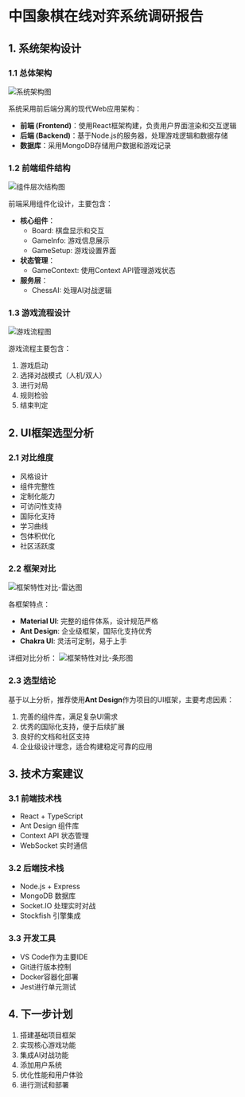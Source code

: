 # 中国象棋在线对弈系统调研报告

## 1. 系统架构设计

### 1.1 总体架构
![系统架构图](system_architecture.png)

系统采用前后端分离的现代Web应用架构：

- **前端 (Frontend)**：使用React框架构建，负责用户界面渲染和交互逻辑
- **后端 (Backend)**：基于Node.js的服务器，处理游戏逻辑和数据存储
- **数据库**：采用MongoDB存储用户数据和游戏记录

### 1.2 前端组件结构
![组件层次结构图](component_hierarchy.png)

前端采用组件化设计，主要包含：
- **核心组件**：
  - Board: 棋盘显示和交互
  - GameInfo: 游戏信息展示
  - GameSetup: 游戏设置界面
- **状态管理**：
  - GameContext: 使用Context API管理游戏状态
- **服务层**：
  - ChessAI: 处理AI对战逻辑

### 1.3 游戏流程设计
![游戏流程图](game_flow.png)

游戏流程主要包含：
1. 游戏启动
2. 选择对战模式（人机/双人）
3. 进行对局
4. 规则检验
5. 结束判定

## 2. UI框架选型分析

### 2.1 对比维度
- 风格设计
- 组件完整性
- 定制化能力
- 可访问性支持
- 国际化支持
- 学习曲线
- 包体积优化
- 社区活跃度

### 2.2 框架对比
![框架特性对比-雷达图](ui_comparison_radar.png)

各框架特点：
- **Material UI**: 完整的组件体系，设计规范严格
- **Ant Design**: 企业级框架，国际化支持优秀
- **Chakra UI**: 灵活可定制，易于上手

详细对比分析：
![框架特性对比-条形图](ui_comparison_bars.png)

### 2.3 选型结论

基于以上分析，推荐使用**Ant Design**作为项目的UI框架，主要考虑因素：
1. 完善的组件库，满足复杂UI需求
2. 优秀的国际化支持，便于后续扩展
3. 良好的文档和社区支持
4. 企业级设计理念，适合构建稳定可靠的应用

## 3. 技术方案建议

### 3.1 前端技术栈
- React + TypeScript
- Ant Design 组件库
- Context API 状态管理
- WebSocket 实时通信

### 3.2 后端技术栈
- Node.js + Express
- MongoDB 数据库
- Socket.IO 处理实时对战
- Stockfish 引擎集成

### 3.3 开发工具
- VS Code作为主要IDE
- Git进行版本控制
- Docker容器化部署
- Jest进行单元测试

## 4. 下一步计划

1. 搭建基础项目框架
2. 实现核心游戏功能
3. 集成AI对战功能
4. 添加用户系统
5. 优化性能和用户体验
6. 进行测试和部署
